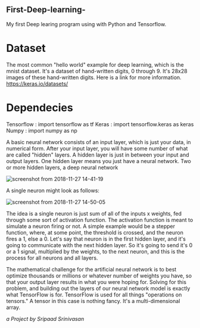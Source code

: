 ## First-Deep-learning-
 My first Deep learing program using with Python and Tensorflow.
# Dataset 
   The most common "hello world" example for deep learning, which is the mnist dataset. 
   It's a dataset of hand-written digits, 0 through 9. It's 28x28 images of these hand-written digits.
   Here is a link for more information.   https://keras.io/datasets/  
# Dependecies
Tensorflow : import tensorflow as tf
Keras : import tensorflow.keras as keras
Numpy : import numpy as np
            
A basic neural network consists of an input layer, which is just your data, in numerical form. After your input layer, you will have some number of what are called "hidden" layers. A hidden layer is just in between your input and output layers. One hidden layer means you just have a neural network. Two or more hidden layers, a deep neural network

![screenshot from 2018-11-27 14-41-19](https://user-images.githubusercontent.com/27012182/49071308-ac328700-f253-11e8-9f52-6d60c11122d3.png)


A single neuron might look as follows:

![screenshot from 2018-11-27 14-50-05](https://user-images.githubusercontent.com/27012182/49071337-bf455700-f253-11e8-8f30-45774c1806bb.png)

The idea is a single neuron is just sum of all of the inputs x weights, fed through some sort of activation function. The activation function is meant to simulate a neuron firing or not. A simple example would be a stepper function, where, at some point, the threshold is crossed, and the neuron fires a 1, else a 0. Let's say that neuron is in the first hidden layer, and it's going to communicate with the next hidden layer. So it's going to send it's 0 or a 1 signal, multiplied by the weights, to the next neuron, and this is the process for all neurons and all layers.

The mathematical challenge for the artificial neural network is to best optimize thousands or millions or whatever number of weights you have, so that your output layer results in what you were hoping for. Solving for this problem, and building out the layers of our neural network model is exactly what TensorFlow is for. TensorFlow is used for all things "operations on tensors." A tensor in this case is nothing fancy. It's a multi-dimensional array.

*a Project by Sripaad Srinivasan*
